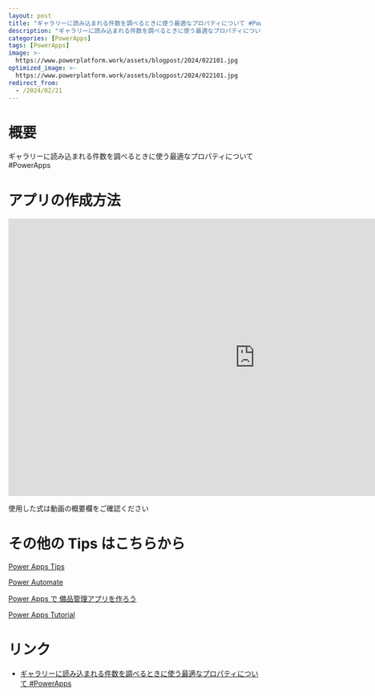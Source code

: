 ```yaml
---
layout: post
title: "ギャラリーに読み込まれる件数を調べるときに使う最適なプロパティについて #PowerApps"
description: "ギャラリーに読み込まれる件数を調べるときに使う最適なプロパティについて #PowerAppsを動画で分かりやすく解説"
categories: [PowerApps]
tags: [PowerApps]
image: >-
  https://www.powerplatform.work/assets/blogpost/2024/022101.jpg
optimized_image: >-
  https://www.powerplatform.work/assets/blogpost/2024/022101.jpg
redirect_from:
  - /2024/02/21
---
```



#  概要

ギャラリーに読み込まれる件数を調べるときに使う最適なプロパティについて #PowerApps


# アプリの作成方法

<iframe width="983" height="553" src="https://www.youtube.com/embed/SlAh3L-PJdI" title="YouTube video player" frameborder="0" allow="accelerometer; autoplay; clipboard-write; encrypted-media; gyroscope; picture-in-picture" allowfullscreen></iframe>


使用した式は動画の概要欄をご確認ください


# その他の Tips はこちらから

[Power Apps Tips](https://www.youtube.com/watch?v=VrAQf3JQ7yM&list=PLVhFi1fb3DqakSLVMn22DDcySXh9jtzi- )


[Power Automate](https://www.youtube.com/watch?v=-YnJYT0ASEM&list=PLVhFi1fb3Dqbzic6GieqnLFgD3aTj-eHA)


[Power Apps で 備品管理アプリを作ろう](https://www.youtube.com/playlist?list=PLVhFi1fb3DqZM3HKb8Hea6XEL96990Fyn)


[Power Apps Tutorial](https://www.youtube.com/playlist?list=PLVhFi1fb3DqalxpL974VvAJvV4iWoSbe_)


# リンク


- [ギャラリーに読み込まれる件数を調べるときに使う最適なプロパティについて #PowerApps](https://www.youtube.com/watch?v=SlAh3L-PJdI)


